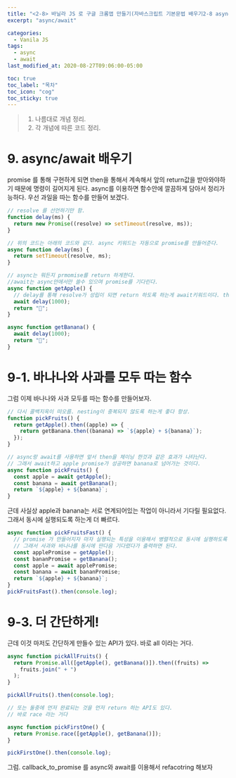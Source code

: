 ```yaml
---
title: "<2-8> 바닐라 JS 로 구글 크롬앱 만들기(자바스크립트 기본문법 배우기2-8 async/await)"
excerpt: "async/await"

categories:
  - Vanila JS
tags:
  - async
  - await
last_modified_at: 2020-08-27T09:06:00-05:00

toc: true
toc_label: "목차"
toc_icon: "cog"
toc_sticky: true
---
```


> 1. 나름대로 개념 정리.
> 2. 각 개념에 따른 코드 정리.

# 9. async/await 배우기

promise 를 통해 구현하게 되면 then을 통해서 계속해서 앞의 return값을 받아와야하기 때문에 명령이 길어지게 된다. async를 이용하면 함수안에 깔끔하게 담아서 정리가능하다. 우선 과일을 따는 함수를 만들어 보겠다.

```javascript
// resolve 를 선언하기만 함.
function delay(ms) {
  return new Promise((resolve) => setTimeout(resolve, ms));
}

// 위의 코드는 아래의 코드와 같다. async 키워드는 자동으로 promise를 만들어준다.
async function delay(ms) {
  return setTimeout(resolve, ms);
}

// async는 뭐든지 prmomise를 return 하게한다.
//await는 async안에서만 쓸수 있으며 promise를 기다린다.
async function getApple() {
  // delay를 통해 resolve가 성립이 되면 return 하도록 하는게 await키워드이다. then이랑 같은 역할을 한다고 보면 됨.
  await delay(1000);
  return "🍎";
}

async function getBanana() {
  await delay(1000);
  return "🍌";
}
```

# 9-1. 바나나와 사과를 모두 따는 함수

그럼 이제 바나나와 사과 모두를 따는 함수를 만들어보자.

```javascript
// 다시 콜백지옥이 떠오름. nesting이 중복되지 않도록 하는게 좋다 항상.
function pickFruits() {
  return getApple().then((apple) => {
    return getBanana.then((banana) => `${apple} + ${banana}`);
  });
}

// async랑 await를 사용하면 앞서 then을 체이닝 한것과 같은 효과가 나타난다.
// 그래서 await하고 apple promise가 성공하면 banana로 넘어가는 것이다.
async function pickFruits() {
  const apple = await getApple();
  const banana = await getBanana();
  return `${apple} + ${banana}`;
}
```

근데 사실상 apple과 banana는 서로 연계되어있는 작업이 아니라서 기다릴 필요없다. 그래서 동시에 실행되도록 하는게 더 빠르다.

```javascript
async function pickFruitsFast() {
  // promise 가 만들어지자 마자 실행되는 특성을 이용해서 병렬적으로 동시에 실행하도록 할 수 있다.
  // 그래서 사과와 바나나를 동시에 딴다음 기다렸다가 출력하면 된다.
  const applePromise = getApple();
  const bananPromise = getBanana();
  const apple = await applePromise;
  const banana = await bananPromise;
  return `${apple} + ${banana}`;
}
pickFruitsFast().then(console.log);
```

# 9-3. 더 간단하게!

근데 이것 마저도 간단하게 만들수 있는 API가 있다. 바로 all 이라는 거다.

```javascript
async function pickAllFruits() {
  return Promise.all([getApple(), getBanana()]).then((fruits) =>
    fruits.join(" + ")
  );
}

pickAllFruits().then(console.log);

// 또는 둘중에 먼저 완료되는 것을 먼저 return 하는 API도 있다.
// 바로 race 라는 거다

async function pickFirstOne() {
  return Promise.race([getApple(), getBanana()]);
}

pickFirstOne().then(console.log);
```

그럼. callback_to_promise 를 async와 await를 이용해서 refacotring 해보자
